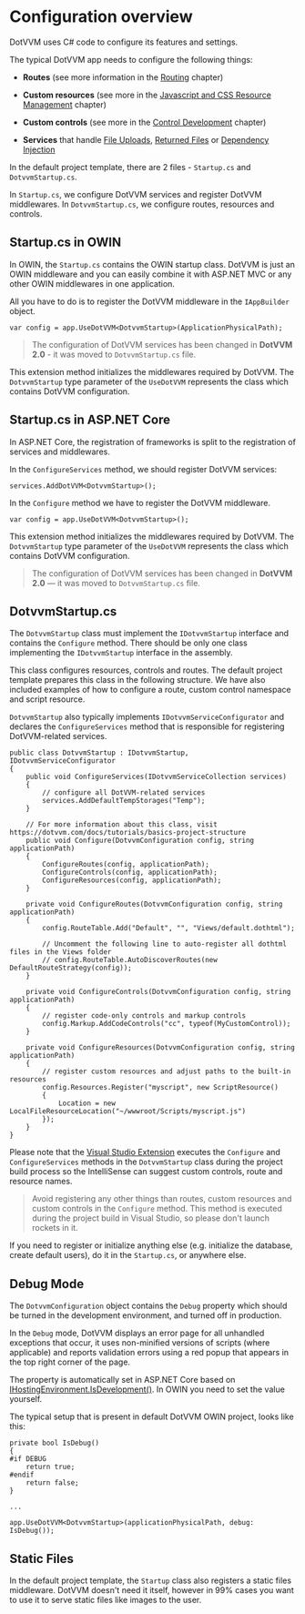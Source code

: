 # Configuration overview

DotVVM uses C# code to configure its features and settings. 

The typical DotVVM app needs to configure the following things:

+ **Routes** (see more information in the [Routing](/docs/tutorials/basics-routing/{branch}) chapter)

+ **Custom resources** (see more in the [Javascript and CSS Resource Management](/docs/tutorials/basics-javascript-and-css/{branch}) chapter)

+ **Custom controls** (see more in the [Control Development](/docs/tutorials/control-development-introduction/{branch}) chapter)

+ **Services** that handle [File Uploads](/docs/controls/builtin/FileUpload/{branch}), [Returned Files](/docs/tutorials/advanced-returning-files/{branch}) or [Dependency Injection](/docs/tutorials/advanced-ioc-di-container/{branch})

In the default project template, there are 2 files - `Startup.cs` and `DotvvmStartup.cs`. 

In `Startup.cs`, we configure DotVVM services and register DotVVM middlewares. In `DotvvmStartup.cs`, we configure routes, resources and controls.


## Startup.cs in OWIN

In OWIN, the `Startup.cs` contains the OWIN startup class. DotVVM is just an OWIN middleware and you can easily combine it with ASP.NET MVC or any other OWIN middlewares in one application. 

All you have to do is to register the DotVVM middleware in the `IAppBuilder` object.

```CSHARP
var config = app.UseDotVVM<DotvvmStartup>(ApplicationPhysicalPath);
```

> The configuration of DotVVM services has been changed in **DotVVM 2.0** - it was moved to `DotvvmStartup.cs` file. 

This extension method initializes the middlewares required by DotVVM. The `DotvvmStartup` type parameter of the `UseDotVVM` represents the class which contains DotVVM configuration.

## Startup.cs in ASP.NET Core

In ASP.NET Core, the registration of frameworks is split to the registration of services and middlewares. 

In the `ConfigureServices` method, we should register DotVVM services:

```CSHARP
services.AddDotVVM<DotvvmStartup>();
```

In the `Configure` method we have to register the DotVVM middleware.

```CSHARP
var config = app.UseDotVVM<DotvvmStartup>();
```

This extension method initializes the middlewares required by DotVVM. The `DotvvmStartup` type parameter of the `UseDotVVM` represents the class which contains DotVVM configuration.

> The configuration of DotVVM services has been changed in **DotVVM 2.0** — it was moved to `DotvvmStartup.cs` file. 

## DotvvmStartup.cs

The `DotvvmStartup` class must implement the `IDotvvmStartup` interface and contains the `Configure` method. There should be only one class implementing the `IDotvvmStartup` interface in the assembly.

This class configures resources, controls and routes. The default project template prepares this class in the following structure. 
We have also included examples of how to configure a route, custom control namespace and script resource.

`DotvvmStartup` also typically implements `IDotvvmServiceConfigurator` and declares the `ConfigureServices` method that is responsible for registering DotVVM-related services.

```CSHARP
public class DotvvmStartup : IDotvvmStartup, IDotvvmServiceConfigurator
{
    public void ConfigureServices(IDotvvmServiceCollection services)
    {
        // configure all DotVVM-related services
        services.AddDefaultTempStorages("Temp");
    }

    // For more information about this class, visit https://dotvvm.com/docs/tutorials/basics-project-structure
    public void Configure(DotvvmConfiguration config, string applicationPath)
    {
        ConfigureRoutes(config, applicationPath);
        ConfigureControls(config, applicationPath);
        ConfigureResources(config, applicationPath);
    }

    private void ConfigureRoutes(DotvvmConfiguration config, string applicationPath)
    {
        config.RouteTable.Add("Default", "", "Views/default.dothtml");

        // Uncomment the following line to auto-register all dothtml files in the Views folder
        // config.RouteTable.AutoDiscoverRoutes(new DefaultRouteStrategy(config));    
    }

    private void ConfigureControls(DotvvmConfiguration config, string applicationPath)
    {
        // register code-only controls and markup controls
        config.Markup.AddCodeControls("cc", typeof(MyCustomControl));
    }

    private void ConfigureResources(DotvvmConfiguration config, string applicationPath)
    {
        // register custom resources and adjust paths to the built-in resources
        config.Resources.Register("myscript", new ScriptResource()
        {
            Location = new LocalFileResourceLocation("~/wwwroot/Scripts/myscript.js")
        });
    }
}
```

Please note that the [Visual Studio Extension](/landing/dotvvm-for-visual-studio-extension) executes the `Configure` and `ConfigureServices` methods in the `DotvvmStartup` class during the project build process so the IntelliSense can suggest custom controls, route and resource names.

> Avoid registering any other things than routes, custom resources and custom controls in the `Configure` method.
> This method is executed during the project build in Visual Studio, so please don't launch rockets in it.

If you need to register or initialize anything else (e.g. initialize the database, create default users), do it in the `Startup.cs`, or anywhere else.

## Debug Mode

The `DotvvmConfiguration` object contains the `Debug` property which should be turned in the development environment, and turned off in production.

In the `Debug` mode, DotVVM displays an error page for all unhandled exceptions that occur, it uses non-minified versions of scripts (where applicable) and reports validation errors using a red popup that appears in the top right corner of the page.

The property is automatically set in ASP.NET Core based on [IHostingEnvironment.IsDevelopment()](https://docs.microsoft.com/en-us/aspnet/core/api/microsoft.aspnetcore.hosting.hostingenvironmentextensions#Microsoft_AspNetCore_Hosting_HostingEnvironmentExtensions_IsDevelopment_Microsoft_AspNetCore_Hosting_IHostingEnvironment_). In OWIN you need to set the value yourself. 

The typical setup that is present in default DotVVM OWIN project, looks like this:

```CSHARP
private bool IsDebug()
{
#if DEBUG
    return true;
#endif
    return false;
}

...

app.UseDotVVM<DotvvmStartup>(applicationPhysicalPath, debug: IsDebug());
```

## Static Files

In the default project template, the `Startup` class also registers a static files middleware. DotVVM doesn't need it itself, however in 99% cases you want to use it to serve static files like images to the user.

